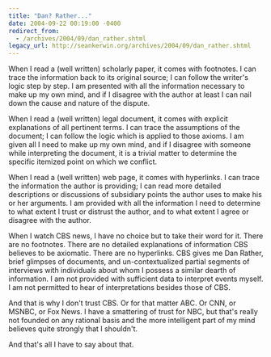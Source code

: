 ```yaml
---
title: "Dan? Rather..."
date: 2004-09-22 00:19:00 -0400
redirect_from:
  - /archives/2004/09/dan_rather.shtml
legacy_url: http://seankerwin.org/archives/2004/09/dan_rather.shtml
---
```

When I read a (well written) scholarly paper, it comes with footnotes. I can trace the information back to its original source; I can follow the writer's logic step by step. I am presented with all the information necessary to make up my own mind, and if I disagree with the author at least I can nail down the cause and nature of the dispute.

When I read a (well written) legal document, it comes with explicit explanations of all pertinent terms. I can trace the assumptions of the document; I can follow the logic which is applied to those axioms. I am given all I need to make up my own mind, and if I disagree with someone while interpreting the document, it is a trivial matter to determine the specific itemized point on which we conflict.

When I read a (well written) web page, it comes with hyperlinks. I can trace the information the author is providing; I can read more detailed descriptions or discussions of subsidiary points the author uses to make his or her arguments. I am provided with all the information I need to determine to what extent I trust or distrust the author, and to what extent I agree or disagree with the author.

When I watch CBS news, I have no choice but to take their word for it. There are no footnotes. There are no detailed explanations of information CBS believes to be axiomatic. There are no hyperlinks. CBS gives me Dan Rather, brief glimpses of documents, and un-contextualized partial segments of interviews with individuals about whom I possess a similar dearth of information. I am not provided with sufficient data to interpret events myself. I am not permitted to hear of interpretations besides those of CBS.

And that is why I don't trust CBS. Or for that matter ABC. Or CNN, or MSNBC, or Fox News. I have a smattering of trust for NBC, but that's really not founded on any rational basis and the more intelligent part of my mind believes quite strongly that I shouldn't.

And that's all I have to say about that.
